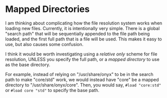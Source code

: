 Mapped Directories
==================

I am thinking about complicating how the file resolution
system works when loading new files. Currently, it is
intentionally very simple. There is a global "search path"
that will be sequentially appended to the file path being
loaded, and the first full path that is a file will be used.
This makes it easy to use, but also causes some confusion.

I think it would be worth investigating using a *relative only*
scheme for file resolution, UNLESS you specify the full path,
or a *mapped directory* to use as the base directory.

For example, instead of relying on "/usr/share/onyx" to be in
the search path to make "core/std" work, we would instead have
"core" be a mapped directory to "/usr/share/onyx/core". Then,
you would say, `#load "core:std"` or `#load core "std"` to
specify the base path.
